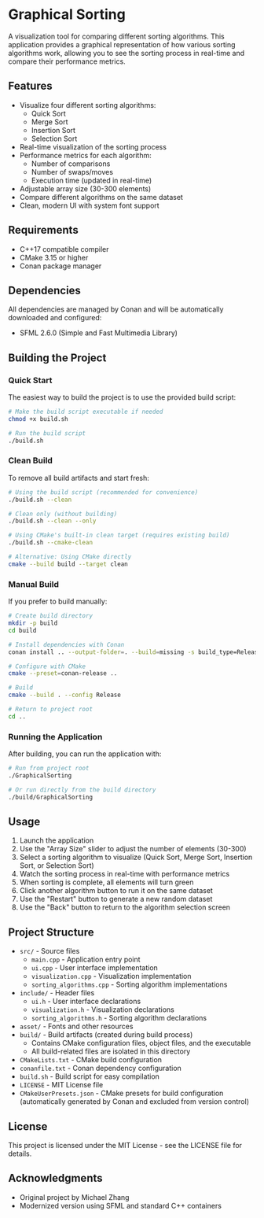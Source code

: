 # Graphical Sorting

A visualization tool for comparing different sorting algorithms. This application provides a graphical representation of how various sorting algorithms work, allowing you to see the sorting process in real-time and compare their performance metrics.

## Features

- Visualize four different sorting algorithms:
  - Quick Sort
  - Merge Sort
  - Insertion Sort
  - Selection Sort
- Real-time visualization of the sorting process
- Performance metrics for each algorithm:
  - Number of comparisons
  - Number of swaps/moves
  - Execution time (updated in real-time)
- Adjustable array size (30-300 elements)
- Compare different algorithms on the same dataset
- Clean, modern UI with system font support

## Requirements

- C++17 compatible compiler
- CMake 3.15 or higher
- Conan package manager

## Dependencies

All dependencies are managed by Conan and will be automatically downloaded and configured:

- SFML 2.6.0 (Simple and Fast Multimedia Library)

## Building the Project

### Quick Start

The easiest way to build the project is to use the provided build script:

```bash
# Make the build script executable if needed
chmod +x build.sh

# Run the build script
./build.sh
```

### Clean Build

To remove all build artifacts and start fresh:

```bash
# Using the build script (recommended for convenience)
./build.sh --clean

# Clean only (without building)
./build.sh --clean --only

# Using CMake's built-in clean target (requires existing build)
./build.sh --cmake-clean

# Alternative: Using CMake directly
cmake --build build --target clean
```

### Manual Build

If you prefer to build manually:

```bash
# Create build directory
mkdir -p build
cd build

# Install dependencies with Conan
conan install .. --output-folder=. --build=missing -s build_type=Release

# Configure with CMake
cmake --preset=conan-release ..

# Build
cmake --build . --config Release

# Return to project root
cd ..
```

### Running the Application

After building, you can run the application with:

```bash
# Run from project root
./GraphicalSorting

# Or run directly from the build directory
./build/GraphicalSorting
```

## Usage

1. Launch the application
2. Use the "Array Size" slider to adjust the number of elements (30-300)
3. Select a sorting algorithm to visualize (Quick Sort, Merge Sort, Insertion Sort, or Selection Sort)
4. Watch the sorting process in real-time with performance metrics
5. When sorting is complete, all elements will turn green
6. Click another algorithm button to run it on the same dataset
7. Use the "Restart" button to generate a new random dataset
8. Use the "Back" button to return to the algorithm selection screen

## Project Structure

- `src/` - Source files
  - `main.cpp` - Application entry point
  - `ui.cpp` - User interface implementation
  - `visualization.cpp` - Visualization implementation
  - `sorting_algorithms.cpp` - Sorting algorithm implementations
- `include/` - Header files
  - `ui.h` - User interface declarations
  - `visualization.h` - Visualization declarations
  - `sorting_algorithms.h` - Sorting algorithm declarations
- `asset/` - Fonts and other resources
- `build/` - Build artifacts (created during build process)
  - Contains CMake configuration files, object files, and the executable
  - All build-related files are isolated in this directory
- `CMakeLists.txt` - CMake build configuration
- `conanfile.txt` - Conan dependency configuration
- `build.sh` - Build script for easy compilation
- `LICENSE` - MIT License file
- `CMakeUserPresets.json` - CMake presets for build configuration (automatically generated by Conan and excluded from version control)

## License

This project is licensed under the MIT License - see the LICENSE file for details.

## Acknowledgments

- Original project by Michael Zhang
- Modernized version using SFML and standard C++ containers